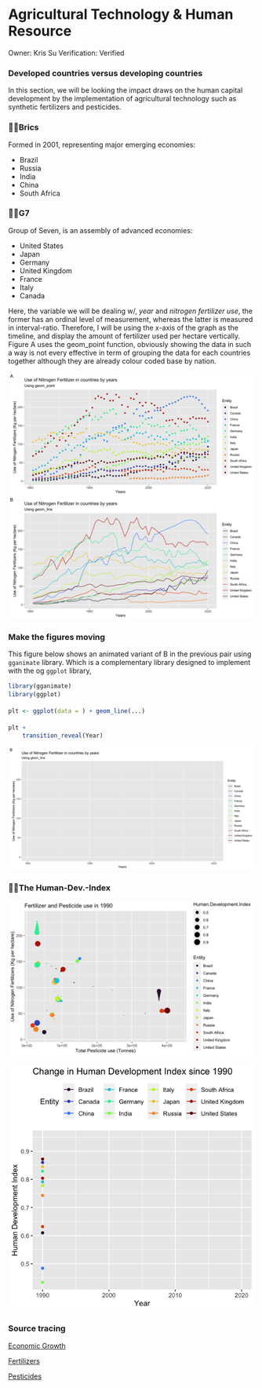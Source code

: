 # Agricultural Technology & Human Resource

Owner: Kris Su Verification: Verified

### Developed countries versus developing countries

In this section, we will be looking the impact draws on the human capital development by the implementation of agricultural technology such as synthetic fertilizers and pesticides.

### 👷‍♂️Brics

Formed in 2001, representing major emerging economies:

-   Brazil
-   Russia
-   India
-   China
-   South Africa

### 🧑‍💻G7

Group of Seven, is an assembly of advanced economies:

-   United States
-   Japan
-   Germany
-   United Kingdom
-   France
-   Italy
-   Canada

Here, the variable we will be dealing w/, *year* and *nitrogen fertilizer use*, the former has an ordinal level of measurement, whereas the latter is measured in interval-ratio. Therefore, I will be using the x-axis of the graph as the timeline, and display the amount of fertilizer used per hectare vertically. Figure A uses the geom_point function, obviously showing the data in such a way is not every effective in term of grouping the data for each countries together although they are already colour coded base by nation.

![fertilizer_use.png](Agricultural%20Technology%20&%20Human%20Resource%2045a16d39794a401bbd0c9a7bd1e87e8b/fertilizer_use.png)

### Make the figures moving

This figure below shows an animated variant of B in the previous pair using `gganimate` library. Which is a complementary library designed to implement with the og `ggplot` library,

``` r
library(gganimate)
library(ggplot)

plt <- ggplot(data = ) + geom_line(...)

plt +
    transition_reveal(Year)
```

![plt1.gif](Agricultural%20Technology%20&%20Human%20Resource%2045a16d39794a401bbd0c9a7bd1e87e8b/plt1.gif)

### 👩‍🎓The Human-Dev.-Index

![plt4.gif](Agricultural%20Technology%20&%20Human%20Resource%2045a16d39794a401bbd0c9a7bd1e87e8b/plt4.gif)

![plt5.gif](Agricultural%20Technology%20&%20Human%20Resource%2045a16d39794a401bbd0c9a7bd1e87e8b/plt5.gif)

### Source tracing

[Economic Growth](https://ourworldindata.org/economic-growth#all-charts)

[Fertilizers](https://ourworldindata.org/fertilizers)

[Pesticides](https://ourworldindata.org/pesticides)
